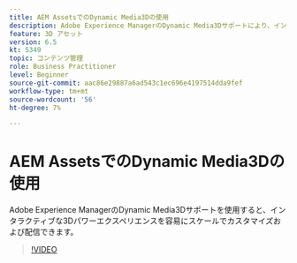 ```yaml
---
title: AEM AssetsでのDynamic Media3Dの使用
description: Adobe Experience ManagerのDynamic Media3Dサポートにより、インタラクティブな3Dパワーエクスペリエンスを容易にスケールでカスタマイズおよび配信できます
feature: 3D アセット
version: 6.5
kt: 5349
topic: コンテンツ管理
role: Business Practitioner
level: Beginner
source-git-commit: aac86e29887a6ad543c1ec696e4197514dda9fef
workflow-type: tm+mt
source-wordcount: '56'
ht-degree: 7%

---
```



# AEM AssetsでのDynamic Media3Dの使用

Adobe Experience ManagerのDynamic Media3Dサポートを使用すると、インタラクティブな3Dパワーエクスペリエンスを容易にスケールでカスタマイズおよび配信できます。

>[!VIDEO](https://video.tv.adobe.com/v/35156/?quality=12&learn=on)
